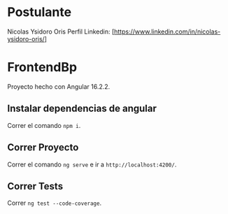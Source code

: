 # Postulante
Nicolas Ysidoro Oris
Perfil Linkedin: [https://www.linkedin.com/in/nicolas-ysidoro-oris/]

# FrontendBp

Proyecto hecho con Angular 16.2.2.

## Instalar dependencias de angular

Correr el comando `npm i`.

## Correr Proyecto

Correr el comando `ng serve` e ir a `http://localhost:4200/`.

## Correr Tests

Correr `ng test --code-coverage`.